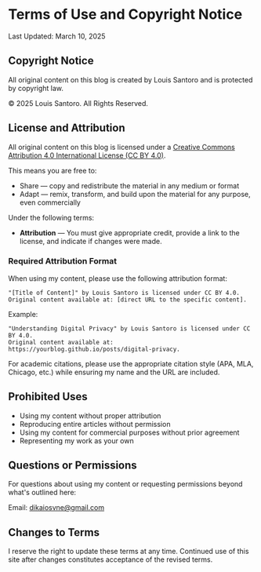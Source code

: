 # Terms of Use and Copyright Notice

Last Updated: March 10, 2025

## Copyright Notice

All original content on this blog is created by Louis Santoro and is protected by copyright law.

© 2025 Louis Santoro. All Rights Reserved.

## License and Attribution

All original content on this blog is licensed under a [Creative Commons Attribution 4.0 International License (CC BY 4.0)](https://creativecommons.org/licenses/by/4.0/).

This means you are free to:
- Share — copy and redistribute the material in any medium or format
- Adapt — remix, transform, and build upon the material for any purpose, even commercially

Under the following terms:
- **Attribution** — You must give appropriate credit, provide a link to the license, and indicate if changes were made.

### Required Attribution Format

When using my content, please use the following attribution format:

```
"[Title of Content]" by Louis Santoro is licensed under CC BY 4.0. 
Original content available at: [direct URL to the specific content].
```

Example:
```
"Understanding Digital Privacy" by Louis Santoro is licensed under CC BY 4.0.
Original content available at: https://yourblog.github.io/posts/digital-privacy.
```

For academic citations, please use the appropriate citation style (APA, MLA, Chicago, etc.) while ensuring my name and the URL are included.

## Prohibited Uses

- Using my content without proper attribution
- Reproducing entire articles without permission
- Using my content for commercial purposes without prior agreement
- Representing my work as your own

## Questions or Permissions

For questions about using my content or requesting permissions beyond what's outlined here:

Email: dikaiosvne@gmail.com

## Changes to Terms

I reserve the right to update these terms at any time. Continued use of this site after changes constitutes acceptance of the revised terms.